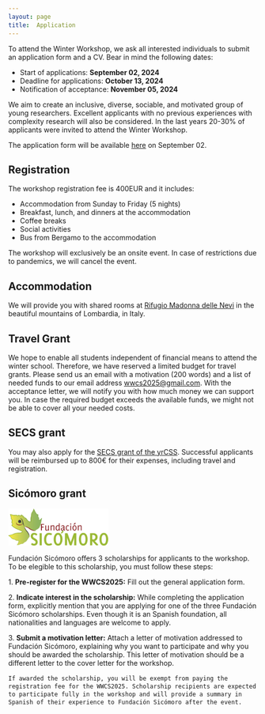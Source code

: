 ```yaml
---
layout: page
title:  Application
---
```


To attend the Winter Workshop, we ask all interested individuals to submit an application form and a CV. Bear in mind the following dates:

- Start of applications: **September 02, 2024**
- Deadline for applications: **October 13, 2024**
- Notification of acceptance: **November 05, 2024**

We aim to create an inclusive, diverse, sociable, and motivated group of young researchers. Excellent applicants with no previous experiences with complexity research will also be considered. In the last years 20-30% of applicants were invited to attend the Winter Workshop.

The application form will be available [here](https://forms.gle/7Csc2GDsEK35mLa49) on September 02.


## Registration

The workshop registration fee is 400EUR and it includes:
- Accommodation from Sunday to Friday (5 nights)
- Breakfast, lunch, and dinners at the accommodation
- Coffee breaks
- Social activities
- Bus from Bergamo to the accommodation

The workshop will exclusively be an onsite event. In case of restrictions due to pandemics, we will cancel the event.

## Accommodation

We will provide you with shared rooms at [Rifugio Madonna delle Nevi](https://www.madonnadellenevibg.it/) in the beautiful mountains of Lombardia, in Italy.

## Travel Grant

We hope to enable all students independent of financial means to attend the winter school. Therefore, we have reserved a limited budget for travel grants. Please send us an email with a motivation (200 words) and a list of needed funds to our email address [wwcs2025@gmail.com](mailto:wwcs2025@gmail.com). With the acceptance letter, we will notify you with how much money we can support you. In case the required budget exceeds the available funds, we might not be able to cover all your needed costs.

## SECS grant
You may also apply for the [SECS grant of the yrCSS](https://yrcss.cssociety.org/grants/secs/). Successful applicants will be reimbursed up to 800€ for their expenses, including travel and registration.

## Sicómoro grant

<img style="float: centre;" src="/assets/image25/Sicomoro_logo.png" width="40%"/>

Fundación Sicómoro offers 3 scholarships for applicants to the workshop. To be elegible to this scholarship, you must follow these steps: 

1.⁠ ⁠**Pre-register for the WWCS2025:** Fill out the general application form.

2.⁠ ⁠**Indicate interest in the scholarship:** While completing the application form, explicitly mention that you are applying for one of the three Fundación Sicómoro scholarships. Even though it is an Spanish foundation, all nationalities and languages are welcome to apply.

3.⁠ ⁠**Submit a motivation letter:** Attach a letter of motivation addressed to Fundación Sicómoro, explaining why you want to participate and why you should be awarded the scholarship. This letter of motivation should be a different letter to the cover letter for the workshop.

    If awarded the scholarship, you will be exempt from paying the registration fee for the WWCS2025. Scholarship recipients are expected to participate fully in the workshop and will provide a summary in Spanish of their experience to Fundación Sicómoro after the event.
